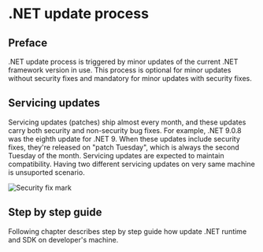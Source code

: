 # .NET update process

## Preface

.NET update process is triggered by minor updates of the current .NET framework version in use.
This process is optional for minor updates without security fixes and mandatory for minor
updates with security fixes.

## Servicing updates
Servicing updates (patches) ship almost every month, and these updates carry both security and 
non-security bug fixes. For example, .NET 9.0.8 was the eighth update for .NET 9. When these updates 
include security fixes, they're released on "patch Tuesday", which is always the second Tuesday of 
the month. Servicing updates are expected to maintain compatibility. Having two different servicing 
updates on very same machine is unsuported scenario.

![Security fix mark](../assets/net-servicing-security-mark.png)

## Step by step guide

Following chapter describes step by step guide how update .NET runtime and SDK on developer's 
machine.
